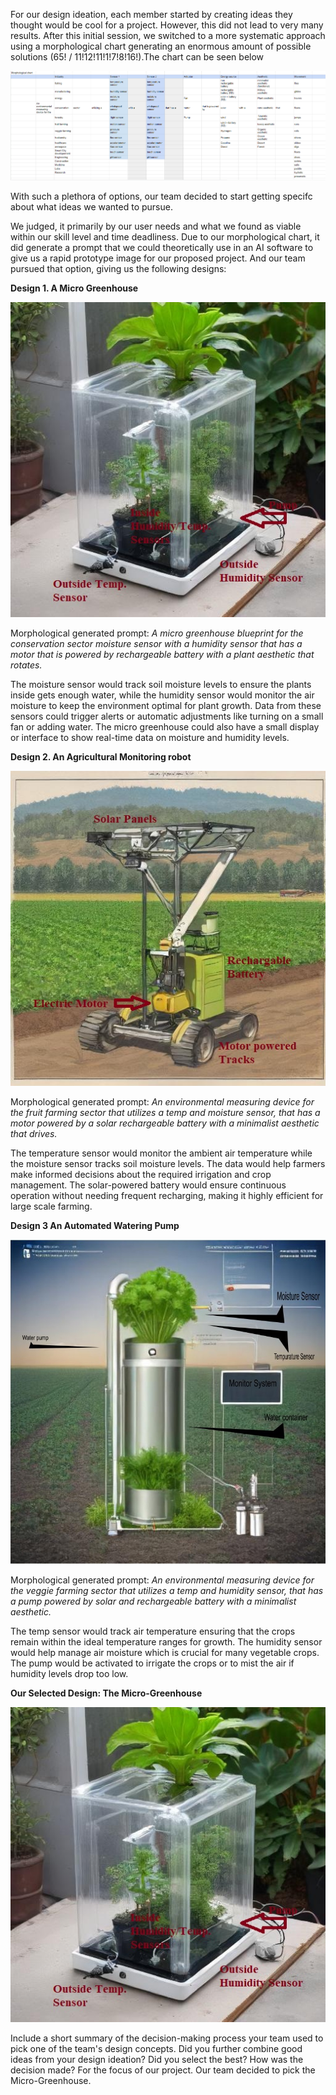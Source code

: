 For our design ideation, each member started by creating ideas they thought would be cool for a project. However, this did not lead to very many results. After this initial session, we switched to a more systematic approach using a morphological chart generating an enormous amount of possible solutions (65! / 11!12!11!1!7!8!16!).The chart can be seen below

![](MorpChart.png)

With such a plethora of options, our team decided to start getting specifc about what ideas we wanted to pursue.

We judged, it primarily by our user needs and what we found as viable within our skill level and time deadliness. Due to our morphological chart, it did generate a prompt that we could theoretically use in an AI software to give us a rapid prototype image for our proposed project. And our team pursued that option, giving us the following designs: 

**Design 1. A Micro Greenhouse** 

![](micro_greenhouse.jpg)

Morphological generated prompt: *A micro greenhouse blueprint for the conservation sector moisture sensor with a humidity sensor that has a motor that is powered by rechargeable battery with a plant aesthetic that rotates.*

The moisture sensor would track soil moisture levels to ensure the plants inside gets enough water, while the humidity sensor would monitor the air moisture to keep the environment optimal for plant growth. Data from these sensors could trigger alerts or automatic adjustments like turning on a small fan or adding water. The micro greenhouse could also have a small display or interface to show real-time data on moisture and humidity levels.



**Design 2. An Agricultural Monitoring robot**

![](Robot_design.jpg)

Morphological generated prompt: *An environmental measuring device for the fruit farming sector that utilizes a temp and moisture sensor, that has a motor powered by a solar rechargeable battery with a minimalist aesthetic that drives.*

The temperature sensor would monitor the ambient air temperature while the moisture sensor tracks soil moisture levels. The data would help farmers make informed decisions about the required irrigation and crop management. The solar-powered battery would ensure continuous operation without needing frequent recharging, making it highly efficient for large scale farming.


 
**Design 3 An Automated Watering Pump**

![](pump_pic.jpg)

Morphological generated prompt: *An environmental measuring device for the veggie farming sector that utilizes a temp and humidity sensor, that has a pump powered by solar and rechargeable battery with a minimalist aesthetic.*

The temp sensor would track air temperature ensuring that the crops remain within the ideal temperature ranges for growth. The humidity sensor would help manage air moisture which is crucial for many vegetable crops. The pump would be activated to irrigate the crops or to mist the air if humidity levels drop too low.



**Our Selected Design: The Micro-Greenhouse**

![](micro_greenhouse.jpg)

Include a short summary of the decision-making process your team used to pick one of the team's design concepts. Did you further combine good ideas from your design ideation? Did you select the best? How was the decision made?
For the focus of our project. Our team decided to pick the Micro-Greenhouse. 

